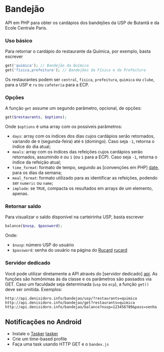 # Bandejão

API em PHP para obter os cardápios dos bandejões da USP de Butantã e da Ecole Centrale Paris.

### Uso básico

Para retornar o cardápio do restaurante da Química, por exemplo, basta escrever
```php
get('quimica'); // Bandejão da Química
get('fisica,prefeitura'); // Bandejões da Física e da Prefeitura
```

Os restaurantes podem ser `central`, `fisica`, `prefeitura`, `quimica` ou `clube`, para a USP e `ru` ou `cafeteria` para a ECP.


### Opções

A função `get` assume um segundo parâmetro, opcional, de opções:
```php
get($restaurants, $options);
```

Onde `$options` é uma array com os possíveis parâmetros:

* `days`: array com os índices dos dias cujos cardápios serão retornados, variando de `0` (segunda-feira) até `6` (domingo). Caso seja `-1`, retorna o índice do dia atual;
* `meals`: array com os índices das refeições cujos cardápios serão retornados, assumindo `0` ou `1` (ou `1` para a ECP). Caso seja `-1`, retorna o índice da refeição atual;
* `time_format`: formato de tempo, segundo as [convenções em PHP] [date], para os dias da semana;
* `meal_format`: formato utilizado para as identificar as refeições, podendo ser `numeric` ou `name`;
* `implode`: se `TRUE`, compacta os resultados em arrays de um elemento, apenas.


### Retornar saldo

Para visualizar o saldo disponível na carteirinha USP, basta escrever
```php
balance($nusp, $password);
```

Onde:

* `$nusp`: número USP do usuário
* `$password`: senha do usuário na página do [Rucard] [rucard]


### Servidor dedicado
 
Você pode utilizar diretamente a API através do [servidor dedicado] [api]. As funções são homônimas às da classe e os parâmetros são passados via GET. Caso um faculdade seja determinada (`usp` ou `ecp`), a função `get()` deve ser omitida. Exemplos:

```
http://api.denisidoro.info/bandejao/usp/?restaurants=quimica
http://api.denisidoro.info/bandejao/get?restaurants=quimica
http://api.denisidoro.info/bandejao/balance?nusp=123456789&pass=senha
```


Notificações no Android
----

* Instale o [Tasker] [tasker]
* Crie um time-based profile
* Faça uma task usando HTTP GET e o `bandex.js`

[date]: http://php.net/manual/en/function.date.php
[rucard]: https://uspdigital.usp.br/rucard
[api]: http://denisidoro.info/api/
[tasker]: https://play.google.com/store/apps/details?id=net.dinglisch.android.taskerm
